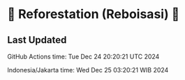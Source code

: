 
# 🌳 Reforestation (Reboisasi) 🌲

## Last Updated

GitHub Actions time: Tue Dec 24 20:20:21 UTC 2024

Indonesia/Jakarta time: Wed Dec 25 03:20:21 WIB 2024
